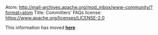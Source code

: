 Atom: http://mail-archives.apache.org/mod_mbox/www-community/?format=atom
Title: Committers' FAQs
license: https://www.apache.org/licenses/LICENSE-2.0

<script type="text/javascript">
let old_url = new RegExp('https?://[^/]+/dev/'); // https://apache.org/dev/foo.html etc
let new_url = 'https://infra.apache.org/';
location.href = location.href.replace(old_url, new_url);
</script>



This information has moved **[here][1]**


  [1]: https://infra.apache.org/committers.html
